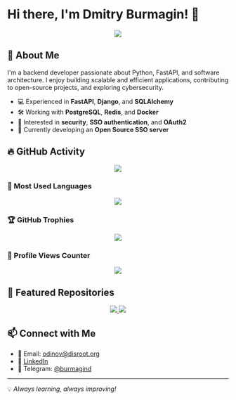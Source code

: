 # Hi there, I'm Dmitry Burmagin! 👋

<p align="center">
  <img src="https://readme-typing-svg.demolab.com?font=Fira+Code&size=22&duration=2000&pause=1000&color=00F7FF&center=true&vCenter=true&width=600&lines=Backend+Developer;Python+%7C+FastAPI+%7C+Django;Security+%7C+SSO+%7C+OAuth2;Open+Source+Contributor"/>
</p>

## 🚀 About Me
I'm a backend developer passionate about Python, FastAPI, and software architecture. I enjoy building scalable and efficient applications, contributing to open-source projects, and exploring cybersecurity.

- 💻 Experienced in **FastAPI**, **Django**, and **SQLAlchemy**
- 🛠️ Working with **PostgreSQL**, **Redis**, and **Docker**
- 🔐 Interested in **security**, **SSO authentication**, and **OAuth2**
- 🚀 Currently developing an **Open Source SSO server**

## 🔥 GitHub Activity
<p align="center">
  <img src="https://github-readme-activity-graph.vercel.app/graph?username=DmitryBurmagin&theme=tokyo-night&hide_border=true"/>
</p>

### 📌 Most Used Languages
<p align="center">
  <img src="https://github-readme-stats.vercel.app/api/top-langs/?username=DmitryBurmagin&layout=compact&theme=tokyonight&hide_border=true"/>
</p>

### 🏆 GitHub Trophies
<p align="center">
  <img src="https://github-profile-trophy.vercel.app/?username=DmitryBurmagin&theme=tokyonight&margin-w=15&hide_border=true"/>
</p>

### 🚀 Profile Views Counter
<p align="center">
  <img src="https://komarev.com/ghpvc/?username=DmitryBurmagin&color=blue&style=flat-square"/>
</p>

## 📌 Featured Repositories
<p align="center">
  <a href="https://github.com/DmitryBurmagin/QRkot_spreadsheets">
    <img src="https://github-readme-stats.vercel.app/api/pin/?username=DmitryBurmagin&repo=QRkot_spreadsheets&theme=tokyonight&hide_border=true"/>
  </a>
  <a href="https://github.com/DmitryBurmagin/foodgram-project-react">
    <img src="https://github-readme-stats.vercel.app/api/pin/?username=DmitryBurmagin&repo=foodgram-project-react&theme=tokyonight&hide_border=true"/>
  </a>
</p>

## 📫 Connect with Me
- 📧 Email: odinov@disroot.org
- 💼 [LinkedIn](https://www.linkedin.com/in/dmitry-burmagin-22a419295/)
- 💬 Telegram: [@burmagind](https://t.me/burmagind)

---
💡 *Always learning, always improving!*
